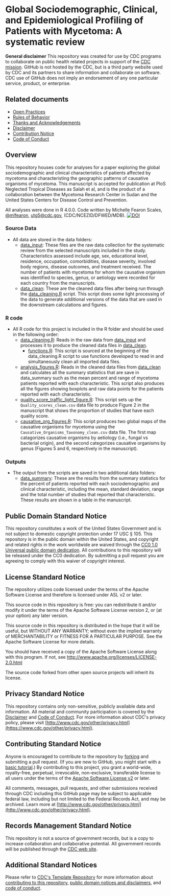 # Global Sociodemographic, Clinical, and Epidemiological Profiling of Patients with Mycetoma: A systematic review

**General disclaimer** This repository was created for use by CDC programs to collaborate on public health related projects in support of the [CDC mission](https://www.cdc.gov/about/cdc/#cdc_about_cio_mission-our-mission).  GitHub is not hosted by the CDC, but is a third party website used by CDC and its partners to share information and collaborate on software. CDC use of GitHub does not imply an endorsement of any one particular service, product, or enterprise. 

## Related documents

* [Open Practices](open_practices.md)
* [Rules of Behavior](rules_of_behavior.md)
* [Thanks and Acknowledgements](thanks.md)
* [Disclaimer](DISCLAIMER.md)
* [Contribution Notice](CONTRIBUTING.md)
* [Code of Conduct](code-of-conduct.md)

## Overview

This repository houses code for analyses for a paper exploring the global sociodemographic and clinical characteristics of patients affected by mycetoma and characteristing the geographic patterns of causative organisms of mycetoma. This manuscript is accepted for publication at PloS Neglected Tropical Diseases as Salah et al, and is the product of a collaboration between the Mycetoma Research Center in Sudan and the United States Centers for Disease Control and Prevention. 

All analyses were done in R 4.0.0. Code written by Michelle Fearon Scales, [@mlfearon](https://github.com/mlfearon), utg5@cdc.gov, (CDC/NCEZID/DFWED/MDB).
[![DOI](https://zenodo.org/badge/964011032.svg)](https://doi.org/10.5281/zenodo.15684055)

### Source Data
 - All data are stored in the data folders:
   - [data_input](https://github.com/CDCgov/mycetoma-systematic-review-2024/tree/main/data_input): These files are the raw data collection for the systematic review from the selected manuscripts included in the study. Characteristics assessed include age, sex, educational level, residence, occupation, comorbidities, disease severity, involved body regions, disease outcomes, and treatment received. The number of patients with mycetoma for whom the causative organism was identified to species, genus, or aetiology were recorded for each country from the manuscripts.
   - [data_clean](https://github.com/CDCgov/mycetoma-systematic-review-2024/tree/main/data_clean): These are the cleaned data files after being run through the [data_cleaning.R](https://github.com/CDCgov/mycetoma-systematic-review-2024/blob/main/R/data_cleaning.R) script. This script does some light processing of the data to generate additional versions of the data that are used in the downstream calculations and figures.

### R code
 - All R code for this project is included in the R folder and should be used in the following order:
   - [data_cleaning.R](https://github.com/CDCgov/mycetoma-systematic-review-2024/blob/main/R/data_cleaning.R): Reads in the raw data from [data_input](https://github.com/CDCgov/mycetoma-systematic-review-2024/tree/main/data_input) and processes it to produce the cleaned data files in [data_clean](https://github.com/CDCgov/mycetoma-systematic-review-2024/tree/main/data_clean).
     - [functions.R](https://github.com/CDCgov/mycetoma-systematic-review-2024/blob/main/R/functions.R): This script is sourced at the beginning of the data_cleaning.R script to use functions developed to read in and simultaneously clean all imported data files.
   - [analysis_figures.R](https://github.com/CDCgov/mycetoma-systematic-review-2024/blob/main/R/analysis_figures.R): Reads in the cleaned data files from [data_clean](https://github.com/CDCgov/mycetoma-systematic-review-2024/tree/main/data_clean) and calculates all the summary statistics that are save in data_summary such as the mean percent and range of mycetoma patients reported with each characteristic. This script also produces all the figures showing boxplots and raw data points for the patients reported with each characteristic.
   - [quality_score_traffic_light_figure.R](https://github.com/CDCgov/mycetoma-systematic-review-2024/blob/main/R/quality_score_traffic_light_fig.R): This script sets up the `Quality_scores_clean.csv` data file to produce Figure 2 in the manuscript that shows the proportion of studies that have each quality score.
   - [causative_org_figures.R](https://github.com/CDCgov/mycetoma-systematic-review-2024/blob/main/R/causative_org_figures.R): This script produces two global maps of the causative organisms for mycetoma using the `Causative_Organisms_Taxonomy_clean.csv` data file. The first map catagorizes causative organisms by aetiology (i.e., fungal vs bacterial origin), and the second categorizes causative organisms by genus (Figures 5 and 6, respectively in the manuscript).

### Outputs
 - The output from the scripts are saved in two additional data folders: 
   - [data_summary](https://github.com/CDCgov/mycetoma-systematic-review-2024/tree/main/data_summary): These are the results from the summary statistics for the percent of patients reported with each sociodemographic and clinical characteristic, including the mean, standard deviation, range and the total number of studies that reported that characteristic. These results are shown in a table in the manuscript.
  
## Public Domain Standard Notice
This repository constitutes a work of the United States Government and is not
subject to domestic copyright protection under 17 USC § 105. This repository is in
the public domain within the United States, and copyright and related rights in
the work worldwide are waived through the [CC0 1.0 Universal public domain dedication](https://creativecommons.org/publicdomain/zero/1.0/).
All contributions to this repository will be released under the CC0 dedication. By
submitting a pull request you are agreeing to comply with this waiver of
copyright interest.

## License Standard Notice
The repository utilizes code licensed under the terms of the Apache Software
License and therefore is licensed under ASL v2 or later.

This source code in this repository is free: you can redistribute it and/or modify it under
the terms of the Apache Software License version 2, or (at your option) any
later version.

This source code in this repository is distributed in the hope that it will be useful, but WITHOUT ANY
WARRANTY; without even the implied warranty of MERCHANTABILITY or FITNESS FOR A
PARTICULAR PURPOSE. See the Apache Software License for more details.

You should have received a copy of the Apache Software License along with this
program. If not, see http://www.apache.org/licenses/LICENSE-2.0.html

The source code forked from other open source projects will inherit its license.

## Privacy Standard Notice
This repository contains only non-sensitive, publicly available data and
information. All material and community participation is covered by the
[Disclaimer](DISCLAIMER.md)
and [Code of Conduct](code-of-conduct.md).
For more information about CDC's privacy policy, please visit [http://www.cdc.gov/other/privacy.html](https://www.cdc.gov/other/privacy.html).

## Contributing Standard Notice
Anyone is encouraged to contribute to the repository by [forking](https://help.github.com/articles/fork-a-repo)
and submitting a pull request. (If you are new to GitHub, you might start with a
[basic tutorial](https://help.github.com/articles/set-up-git).) By contributing
to this project, you grant a world-wide, royalty-free, perpetual, irrevocable,
non-exclusive, transferable license to all users under the terms of the
[Apache Software License v2](http://www.apache.org/licenses/LICENSE-2.0.html) or
later.

All comments, messages, pull requests, and other submissions received through
CDC including this GitHub page may be subject to applicable federal law, including but not limited to the Federal Records Act, and may be archived. Learn more at [http://www.cdc.gov/other/privacy.html](http://www.cdc.gov/other/privacy.html).

## Records Management Standard Notice
This repository is not a source of government records, but is a copy to increase
collaboration and collaborative potential. All government records will be
published through the [CDC web site](http://www.cdc.gov).

## Additional Standard Notices
Please refer to [CDC's Template Repository](https://github.com/CDCgov/template) for more information about [contributing to this repository](https://github.com/CDCgov/template/blob/main/CONTRIBUTING.md), [public domain notices and disclaimers](https://github.com/CDCgov/template/blob/main/DISCLAIMER.md), and [code of conduct](https://github.com/CDCgov/template/blob/main/code-of-conduct.md).
